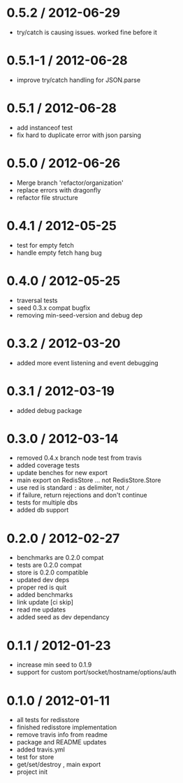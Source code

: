 
0.5.2 / 2012-06-29 
==================

  * try/catch is causing issues. worked fine before it

0.5.1-1 / 2012-06-28 
==================

  * improve try/catch handling for JSON.parse

0.5.1 / 2012-06-28 
==================

  * add instanceof test
  * fix hard to duplicate error with json parsing

0.5.0 / 2012-06-26 
==================

  * Merge branch 'refactor/organization'
  * replace errors with dragonfly
  * refactor file structure

0.4.1 / 2012-05-25 
==================

  * test for empty fetch
  * handle empty fetch hang bug

0.4.0 / 2012-05-25 
==================

  * traversal tests
  * seed 0.3.x compat bugfix
  * removing min-seed-version and debug dep

0.3.2 / 2012-03-20 
==================

  * added more event listening and event debugging

0.3.1 / 2012-03-19 
==================

  * added debug package

0.3.0 / 2012-03-14 
==================

  * removed 0.4.x branch node test from travis
  * added coverage tests
  * update benches for new export
  * main export on RedisStore … not RedisStore.Store
  * use red is standard `:` as delimiter, not `/`
  * if failure, return rejections and don't continue
  * tests for multiple dbs
  * added db support

0.2.0 / 2012-02-27 
==================

  * benchmarks are 0.2.0 compat
  * tests are 0.2.0 compat
  * store is 0.2.0 compatible
  * updated dev deps
  * proper red is quit
  * added benchmarks
  * link update [ci skip]
  * read me updates
  * added seed as dev dependancy

0.1.1 / 2012-01-23 
==================

  * increase min seed to 0.1.9
  * support for custom port/socket/hostname/options/auth

0.1.0 / 2012-01-11 
==================

  * all tests for redisstore
  * finished redisstore implementation
  * remove travis info from readme
  * package and README updates
  * added travis.yml
  * test for store
  * get/set/destroy , main export
  * project init
